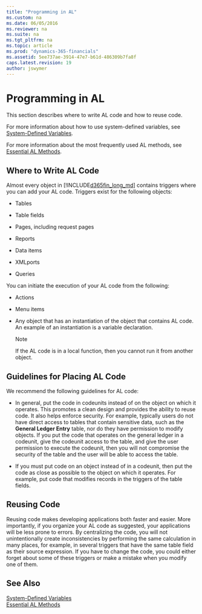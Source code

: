 ```yaml
---
title: "Programming in AL"
ms.custom: na
ms.date: 06/05/2016
ms.reviewer: na
ms.suite: na
ms.tgt_pltfrm: na
ms.topic: article
ms.prod: "dynamics-365-financials"
ms.assetid: 5ee737ae-3914-47e7-b61d-486309b7fa8f
caps.latest.revision: 19
author: jswymer
---
```

# Programming in AL
This section describes where to write AL code and how to reuse code.  

 For more information about how to use system-defined variables, see [System-Defined Variables](devenv-system-defined-variables.md).  

 For more information about the most frequently used AL methods, see [Essential AL Methods](devenv-essential-al-methods.md).  

## Where to Write AL Code  
 Almost every object in [!INCLUDE[d365fin_long_md](includes/d365fin_long_md.md)] contains triggers where you can add your AL code. Triggers exist for the following objects:  

-   Tables  

-   Table fields  

-   Pages, including request pages  

-   Reports  

-   Data items  

-   XMLports  

-   Queries  

 You can initiate the execution of your AL code from the following:  

-   Actions  

-   Menu items  

-   Any object that has an instantiation of the object that contains AL code. An example of an instantiation is a variable declaration.  

    > [!NOTE]  
    >  If the AL code is in a local function, then you cannot run it from another object.  


## Guidelines for Placing AL Code  
 We recommend the following guidelines for AL code:  

-   In general, put the code in codeunits instead of on the object on which it operates. This promotes a clean design and provides the ability to reuse code. It also helps enforce security. For example, typically users do not have direct access to tables that contain sensitive data, such as the **General Ledger Entry** table, nor do they have permission to modify objects. If you put the code that operates on the general ledger in a codeunit, give the codeunit access to the table, and give the user permission to execute the codeunit, then you will not compromise the security of the table and the user will be able to access the table.  

-   If you must put code on an object instead of in a codeunit, then put the code as close as possible to the object on which it operates. For example, put code that modifies records in the triggers of the table fields.  

## Reusing Code  
 Reusing code makes developing applications both faster and easier. More importantly, if you organize your AL code as suggested, your applications will be less prone to errors. By centralizing the code, you will not unintentionally create inconsistencies by performing the same calculation in many places, for example, in several triggers that have the same table field as their source expression. If you have to change the code, you could either forget about some of these triggers or make a mistake when you modify one of them.  

## See Also  
 [System-Defined Variables](devenv-system-defined-variables.md)   
 [Essential AL Methods](devenv-essential-al-methods.md)
